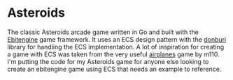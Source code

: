 # Asteroids
The classic Asteroids arcade game written in Go and built with the [Ebitengine](https://github.com/hajimehoshi/ebiten) game framework. It uses an ECS design pattern with the [donburi](https://github.com/yohamta/donburi) library for handling the ECS implementation. A lot of inspiration for creating a game with ECS was taken from the very useful [airplanes](https://github.com/m110/airplanes) game by m110. I'm putting the code for my Asteroids game for anyone else looking to create an ebitengine game using ECS that needs an example to reference. 
